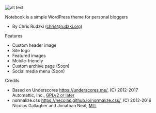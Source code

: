 ![alt text](https://raw.githubusercontent.com/rudzki/notebook/master/screenshot.png "Screenshot")

Notebook is a simple WordPress theme for personal bloggers
* By Chris Rudzki (chris@rudzki.org)

Features
* Custom header image
* Site logo
* Featured images
* Mobile-friendly
* Custom archive page (Soon)
* Social media menu (Soon)


Credits

* Based on Underscores https://underscores.me/, (C) 2012-2017 Automattic, Inc., [GPLv2 or later](https://www.gnu.org/licenses/gpl-2.0.html)
* normalize.css https://necolas.github.io/normalize.css/, (C) 2012-2016 Nicolas Gallagher and Jonathan Neal, [MIT](https://opensource.org/licenses/MIT)
